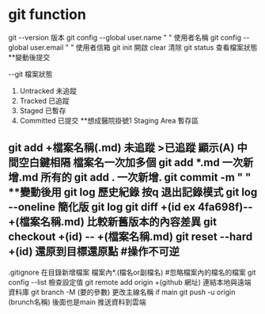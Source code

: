 # git function 
git --version 版本
git config --global user.name " " 使用者名稱
git config --global user.email " " 使用者信箱 
git init 開啟
clear 清除
git status 查看檔案狀態 **變動後提交

--git 檔案狀態
1. Untracked 未追蹤
2. Tracked 已追蹤
3. Staged 已暫存
4. Committed 已提交 **想成醫院掛號1
Staging Area 暫存區

git add +檔案名稱(.md) 未追蹤 >已追蹤 顯示(A) 中間空白鍵相隔 檔案名一次加多個 
git add *.md 一次新增.md 所有的
git add . 一次新增.
git commit -m " " **變動後用
git log 歷史紀錄 按q 退出記錄模式
git log --oneline 簡化版 git log
git diff +(id ex 4fa698f)-- +(檔案名稱.md) 比較新舊版本的內容差異
git checkout +(id) -- +(檔案名稱.md)
git reset --hard +(id) 還原到目標還原點 #操作不可逆
--
.gitignore 在目錄新增檔案 檔案內*.(檔名or副檔名) #忽略檔案內的檔名的檔案
git config --list 檢查設定值
git remote add origin +(github 網址) 連結本地與遠端資料庫
git branch -M (要的參數) 更改主線名稱 if main 
git push -u origin (brunch名稱)  後面也是main 推送資料到雲端